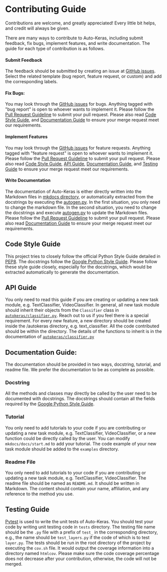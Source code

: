 # Contributing Guide

Contributions are welcome, and greatly appreciated! Every little bit helps, and credit will always be given.

There are many ways to contribute to Auto-Keras,
including submit feedback, fix bugs, implement features, and write documentation.
The guide for each type of contribution is as follows.

#### Submit Feedback
The feedback should be submitted by creating an issue at [GitHub issues](https://github.com/jhfjhfj1/autokeras/issues).
Select the related template (bug report, feature request, or custom) and add the corresponding labels.

#### Fix Bugs:
You may look through the [GitHub issues](https://github.com/jhfjhfj1/autokeras/issues) for bugs.
Anything tagged with "bug report" is open to whoever wants to implement it.
Please follow the 
[Pull Request Guideline](https://github.com/jhfjhfj1/autokeras/blob/master/PULL_REQUEST_TEMPLATE.md) to submit your pull request. 
Please also read
[Code Style Guide](#code-style-guide),
and
[Documentation Guide](#documentation-guide)
to ensure your merge request meet our requirements.

#### Implement Features
You may look through the [GitHub issues](https://github.com/jhfjhfj1/autokeras/issues) for feature requests.
Anything tagged with "feature request" is open to whoever wants to implement it.
Please follow the 
[Pull Request Guideline](https://github.com/jhfjhfj1/autokeras/blob/master/PULL_REQUEST_TEMPLATE.md) to submit your pull request. 
Please also read
[Code Style Guide](#code-style-guide),
[API Guide](#api-guide),
[Documentation Guide](#documentation-guide),
and
[Testing Guide](https://github.com/jhfjhfj1/autokeras/blob/master/CONTRIBUTING.md#testing-guide)
to ensure your merge request meet our requirements.

#### Write Documentation
The documentation of Auto-Keras is either directly written into the Markdown files in
[mkdocs directory](https://github.com/jhfjhfj1/autokeras/tree/master/mkdocs/docs),
or automatically extracted from the docstrings by executing the [autogen.py](https://github.com/jhfjhfj1/autokeras/blob/master/mkdocs/autogen.py).
In the first situation, you only need to change the markdown file.
In the second situation, you need to change the docstrings and execute [autogen.py](https://github.com/jhfjhfj1/autokeras/blob/master/mkdocs/autogen.py) to update the Markdown files.
Please follow the 
[Pull Request Guideline](https://github.com/jhfjhfj1/autokeras/blob/master/PULL_REQUEST_TEMPLATE.md) to submit your pull request. 
Please also read
[Documentation Guide](#documentation-guide)
to ensure your merge request meet our requirements.

## Code Style Guide

This project tries to closely follow the official Python Style Guide detailed in [PEP8](https://www.python.org/dev/peps/pep-0008/).
The docstrings follow the [Google Python Style Guide](https://github.com/google/styleguide/blob/gh-pages/pyguide.md#381-docstrings).
Please follow these style guide closely, especially for the docstrings,
which would be extracted automatically to generate the documentation.

## API Guide

You only need to read this guide if you are creating or updating a new task module, e.g. TextClassifier, VideoClassifier.
In general, all new task module should inherit their objects from the `Classifier` class in [`autokeras/classifier.py`](https://github.com/jhfjhfj1/autokeras/blob/master/autokeras/classifier.py).
Reach out to us if you feel there is a special requirement.
For every new feature, a new directory should be created inside the /autokeras directory, e.g. text_classifier.
All the code contributed should be within the directory.
The details of the functions to inherit is in the documentation of [`autokeras/classifier.py`](https://github.com/jhfjhfj1/autokeras/blob/master/autokeras/classifier.py)
 
## Documentation Guide:

The documentation should be provided in two ways, docstring, tutorial, and readme file.
We prefer the documentation to be as complete as possible.

### Docstring
All the methods and classes may directly be called by the user need to be documented with docstrings.
The docstrings should contain all the fields required by the [Google Python Style Guide](https://github.com/google/styleguide/blob/gh-pages/pyguide.md#381-docstrings).

### Tutorial
You only need to add tutorials to your code if you are contributing or updating a new task module,
e.g. TextClassifier, VideoClassifier,
or a new function could be directly called by the user.
You can modify `mkdocs/docs/start.md` to add your tutorial.
The code example of your new task module should be added to the `examples` directory.

### Readme File
You only need to add tutorials to your code if you are contributing or updating a new task module,
e.g. TextClassifier, VideoClassifier.
The readme file should be named as `README.md`.
It should be written in Markdown.
The content should contain your name, affiliation, and any reference to the method you use.

## Testing Guide
[Pytest](https://docs.pytest.org/en/latest/) is used to write the unit tests of Auto-Keras.
You should test your code by writing unit testing code in `tests` directory.
The testing file name should be the `.py` file with a prefix of `test_` in the corresponding directory,
e.g., the name should be `test_layers.py` if the code of which is to test `layer.py`.
The tests should be run in the root directory of the project by executing the `cov.sh` file.
It would output the coverage information into a directory named `htmlcov`.
Please make sure the code coverage percentage does not decrease after your contribution,
otherwise, the code will not be merged.

